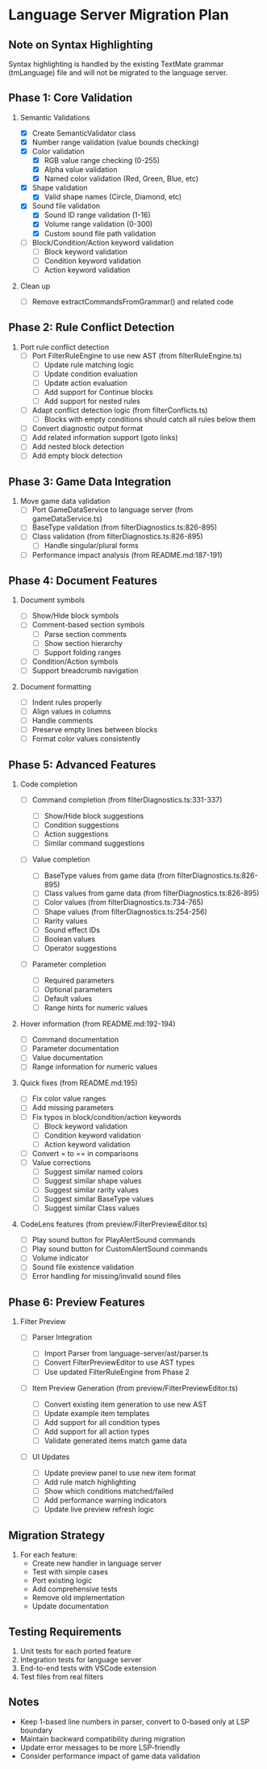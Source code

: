 # Language Server Migration Plan

## Note on Syntax Highlighting

Syntax highlighting is handled by the existing TextMate grammar (tmLanguage) file and will not be migrated to the language server.

## Phase 1: Core Validation

1. Semantic Validations

   - [x] Create SemanticValidator class
   - [x] Number range validation (value bounds checking)
   - [x] Color validation
     - [x] RGB value range checking (0-255)
     - [x] Alpha value validation
     - [x] Named color validation (Red, Green, Blue, etc)
   - [x] Shape validation
     - [x] Valid shape names (Circle, Diamond, etc)
   - [x] Sound file validation
     - [x] Sound ID range validation (1-16)
     - [x] Volume range validation (0-300)
     - [x] Custom sound file path validation
   - [ ] Block/Condition/Action keyword validation
     - [ ] Block keyword validation
     - [ ] Condition keyword validation
     - [ ] Action keyword validation

2. Clean up
   - [ ] Remove extractCommandsFromGrammar() and related code

## Phase 2: Rule Conflict Detection

1. Port rule conflict detection
   - [ ] Port FilterRuleEngine to use new AST (from filterRuleEngine.ts)
     - [ ] Update rule matching logic
     - [ ] Update condition evaluation
     - [ ] Update action evaluation
     - [ ] Add support for Continue blocks
     - [ ] Add support for nested rules
   - [ ] Adapt conflict detection logic (from filterConflicts.ts)
     - [ ] Blocks with empty conditions should catch all rules below them
   - [ ] Convert diagnostic output format
   - [ ] Add related information support (goto links)
   - [ ] Add nested block detection
   - [ ] Add empty block detection

## Phase 3: Game Data Integration

1. Move game data validation
   - [ ] Port GameDataService to language server (from gameDataService.ts)
   - [ ] BaseType validation (from filterDiagnostics.ts:826-895)
   - [ ] Class validation (from filterDiagnostics.ts:826-895)
     - [ ] Handle singular/plural forms
   - [ ] Performance impact analysis (from README.md:187-191)

## Phase 4: Document Features

1. Document symbols

   - [ ] Show/Hide block symbols
   - [ ] Comment-based section symbols
     - [ ] Parse section comments
     - [ ] Show section hierarchy
     - [ ] Support folding ranges
   - [ ] Condition/Action symbols
   - [ ] Support breadcrumb navigation

2. Document formatting
   - [ ] Indent rules properly
   - [ ] Align values in columns
   - [ ] Handle comments
   - [ ] Preserve empty lines between blocks
   - [ ] Format color values consistently

## Phase 5: Advanced Features

1. Code completion

   - [ ] Command completion (from filterDiagnostics.ts:331-337)

     - [ ] Show/Hide block suggestions
     - [ ] Condition suggestions
     - [ ] Action suggestions
     - [ ] Similar command suggestions

   - [ ] Value completion

     - [ ] BaseType values from game data (from filterDiagnostics.ts:826-895)
     - [ ] Class values from game data (from filterDiagnostics.ts:826-895)
     - [ ] Color values (from filterDiagnostics.ts:734-765)
     - [ ] Shape values (from filterDiagnostics.ts:254-256)
     - [ ] Rarity values
     - [ ] Sound effect IDs
     - [ ] Boolean values
     - [ ] Operator suggestions

   - [ ] Parameter completion
     - [ ] Required parameters
     - [ ] Optional parameters
     - [ ] Default values
     - [ ] Range hints for numeric values

2. Hover information (from README.md:192-194)

   - [ ] Command documentation
   - [ ] Parameter documentation
   - [ ] Value documentation
   - [ ] Range information for numeric values

3. Quick fixes (from README.md:195)

   - [ ] Fix color value ranges
   - [ ] Add missing parameters
   - [ ] Fix typos in block/condition/action keywords
     - [ ] Block keyword validation
     - [ ] Condition keyword validation
     - [ ] Action keyword validation
   - [ ] Convert = to == in comparisons
   - [ ] Value corrections
     - [ ] Suggest similar named colors
     - [ ] Suggest similar shape values
     - [ ] Suggest similar rarity values
     - [ ] Suggest similar BaseType values
     - [ ] Suggest similar Class values

4. CodeLens features (from preview/FilterPreviewEditor.ts)
   - [ ] Play sound button for PlayAlertSound commands
   - [ ] Play sound button for CustomAlertSound commands
   - [ ] Volume indicator
   - [ ] Sound file existence validation
   - [ ] Error handling for missing/invalid sound files

## Phase 6: Preview Features

1. Filter Preview

   - [ ] Parser Integration

     - [ ] Import Parser from language-server/ast/parser.ts
     - [ ] Convert FilterPreviewEditor to use AST types
     - [ ] Use updated FilterRuleEngine from Phase 2

   - [ ] Item Preview Generation (from preview/FilterPreviewEditor.ts)

     - [ ] Convert existing item generation to use new AST
     - [ ] Update example item templates
     - [ ] Add support for all condition types
     - [ ] Add support for all action types
     - [ ] Validate generated items match game data

   - [ ] UI Updates
     - [ ] Update preview panel to use new item format
     - [ ] Add rule match highlighting
     - [ ] Show which conditions matched/failed
     - [ ] Add performance warning indicators
     - [ ] Update live preview refresh logic

## Migration Strategy

1. For each feature:
   - Create new handler in language server
   - Test with simple cases
   - Port existing logic
   - Add comprehensive tests
   - Remove old implementation
   - Update documentation

## Testing Requirements

1. Unit tests for each ported feature
2. Integration tests for language server
3. End-to-end tests with VSCode extension
4. Test files from real filters

## Notes

- Keep 1-based line numbers in parser, convert to 0-based only at LSP boundary
- Maintain backward compatibility during migration
- Update error messages to be more LSP-friendly
- Consider performance impact of game data validation
